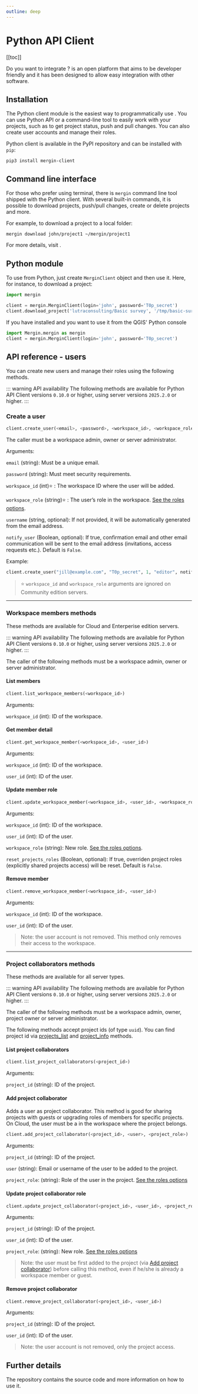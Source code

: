 ```yaml
---
outline: deep
---
```


# Python API Client
[[toc]]

Do you want to integrate <MainPlatformNameLink />? <MainPlatformName /> is an open platform that aims to be developer friendly and it has been designed to allow easy integration with other software.

## Installation
The Python client module is the easiest way to programmatically use <MainPlatformNameLink />. You can use Python API or a command-line tool to easily work with your projects, such as to get project status, push and pull changes. You can also create user accounts and manage their roles.

Python client is available in the PyPI repository and can be installed with `pip`:

```
pip3 install mergin-client
```

## Command line interface
For those who prefer using terminal, there is `mergin` command line tool shipped with the Python client. With several built-in commands, it is possible to download <MainPlatformName /> projects, push/pull changes, create or delete projects and more.

For example, to download a <MainPlatformName /> project to a local folder:
```
mergin download john/project1 ~/mergin/project1
```
For more details, visit <GitHubRepo id="MerginMaps/python-api-client" />.

## Python module 
To use <MainPlatformNameLink /> from Python, just create `MerginClient` object and then use it. Here, for instance, to download a project:

```python
import mergin

client = mergin.MerginClient(login='john', password='T0p_secret')
client.download_project('lutraconsulting/Basic survey', '/tmp/basic-survey')
```
If you have <QGISPluginName /> installed and you want to use it from the QGIS' Python console

```python
import Mergin.mergin as mergin
client = mergin.MerginClient(login='john', password='T0p_secret')
```

## API reference - users

You can create new users and manage their roles using the following methods.

::: warning API availability
The following methods are available for Python API Client versions `0.10.0` or higher, using server versions `2025.2.0` or higher.
:::

### Create a user

```python
client.create_user(<email>, <password>, <workspace_id>, <workspace_role>, [username], [notify_user])
```

The caller must be a workspace admin, owner or server administrator.

Arguments:

`email` (string): Must be a unique email.

`password` (string): Must meet security requirements.

`workspace_id` (int)⭐️ : The workspace ID where the user will be added.

`workspace_role` (string)⭐️ : The user’s role in the workspace. [See the roles options](../../manage/permissions.md#workspace-member-roles-overview).

`username` (string, optional): If not provided, it will be automatically generated from the email address.

`notify_user` (Boolean, optional): If true, confirmation email and other email communication will be sent to the email address (invitations, access requests etc.). Default is `False`.

Example:
```python
client.create_user("jill@example.com", "T0p_secret", 1, "editor", notify_user=True)
```

> ⭐️ `workspace_id` and `workspace_role` arguments are ignored on Community edition servers.

---

### Workspace members methods

These methods are available for Cloud and Enterperise edition servers.

::: warning API availability
The following methods are available for Python API Client versions `0.10.0` or higher, using server versions `2025.2.0` or higher.
:::

The caller of the following methods must be a workspace admin, owner or server administrator.

#### List members

```python
client.list_workspace_members(<workspace_id>)
```
Arguments:

`workspace_id` (int): ID of the workspace.

#### Get member detail

```python
client.get_workspace_member(<workspace_id>, <user_id>)
```
Arguments:

`workspace_id` (int): ID of the workspace.

`user_id` (int): ID of the user.

#### Update member role

```python
client.update_workspace_member(<workspace_id>, <user_id>, <workspace_role>, [reset_projects_roles])
```
Arguments:

`workspace_id` (int): ID of the workspace.

`user_id` (int): ID of the user.

`workspace_role` (string): New role. [See the roles options](../../manage/permissions.md#workspace-member-roles-overview).

`reset_projects_roles` (Boolean, optional): If true, overriden project roles (explicitly shared projects access) will be reset. Default is `False`.

#### Remove member

```python
client.remove_workspace_member(<workspace_id>, <user_id>)
```
Arguments:

`workspace_id` (int): ID of the workspace.

`user_id` (int): ID of the user.

> Note: the user account is not removed. This method only removes their access to the workspace.

---

### Project collaborators methods

These methods are available for all server types.

::: warning API availability
The following methods are available for Python API Client versions `0.10.0` or higher, using server versions `2025.2.0` or higher.
:::

The caller of the following methods must be a workspace admin, owner, project owner or server administrator.

The following methods accept project ids (of type `uuid`). You can find project id via [projects_list](https://github.com/MerginMaps/python-api-client/blob/634237890afd9f28f03953e5a01376b56f5abf5c/mergin/client.py#L572) and [project_info](https://github.com/MerginMaps/python-api-client/blob/634237890afd9f28f03953e5a01376b56f5abf5c/mergin/client.py#L642) methods.

#### List project collaborators

```python
client.list_project_collaborators(<project_id>)
```
Arguments:

`project_id` (string): ID of the project.

#### Add project collaborator

Adds a user as project collaborator. This method is good for sharing projects with guests or upgrading roles of members for specific projects.
On Cloud, the user must be a in the workspace where the project belongs.

```python
client.add_project_collaborator(<project_id>, <user>, <project_role>)
```
Arguments:

`project_id` (string): ID of the project.

`user` (string): Email or username of the user to be added to the project. 

`project_role`: (string): Role of the user in the project. [See the roles options](../../manage/permissions.md##project-permissions-overview)

#### Update project collaborator role

```python
client.update_project_collaborator(<project_id>, <user_id>, <project_role>)
```
Arguments:

`project_id` (string): ID of the project.

`user_id` (int): ID of the user.

`project_role`: (string): New role. [See the roles options](../../manage/permissions.md##project-permissions-overview)

> Note: the user must be first added to the project (via [Add project collaborator](./index.md#add-project-collaborator)) before calling this method, even if he/she is already a workspace member or guest.

#### Remove project collaborator

```python
client.remove_project_collaborator(<project_id>, <user_id>)
```
Arguments:

`project_id` (string): ID of the project.

`user_id` (int): ID of the user.

> Note: the user account is not removed, only the project access. 

## Further details

The <GitHubRepo id="MerginMaps/python-api-client" /> repository contains the source code and more information on how to use it.
